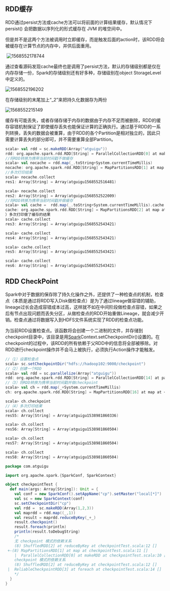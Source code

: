 ## RDD缓存

RDD通过persist方法或cache方法可以将前面的计算结果缓存，默认情况下 persist() 会把数据以序列化的形式缓存在 JVM 的堆空间中。 

但是并不是这两个方法被调用时立即缓存，而是触发后面的action时，该RDD将会被缓存在计算节点的内存中，并供后面重用。

​         ![1568552178744](C:\Users\yangkun\AppData\Roaming\Typora\typora-user-images\1568552178744.png)                                         

通过查看源码发现cache最终也是调用了persist方法，默认的存储级别都是仅在内存存储一份，Spark的存储级别还有好多种，存储级别在object StorageLevel中定义的。

   ![1568552196202](C:\Users\yangkun\AppData\Roaming\Typora\typora-user-images\1568552196202.png)

在存储级别的末尾加上“_2”来把持久化数据存为两份    

![1568552215149](C:\Users\yangkun\AppData\Roaming\Typora\typora-user-images\1568552215149.png)

缓存有可能丢失，或者存储存储于内存的数据由于内存不足而被删除，RDD的缓存容错机制保证了即使缓存丢失也能保证计算的正确执行。通过基于RDD的一系列转换，丢失的数据会被重算，由于RDD的各个Partition是相对独立的，因此只需要计算丢失的部分即可，并不需要重算全部Partition。

```scala
scala> val rdd = sc.makeRDD(Array("atguigu"))
rdd: org.apache.spark.rdd.RDD[String] = ParallelCollectionRDD[0] at makeRDD at <console>:24
//将RDD转换为携带当前时间戳不做缓存
scala> val nocache = rdd.map(_.toString+System.currentTimeMillis)
nocache: org.apache.spark.rdd.RDD[String] = MapPartitionsRDD[1] at map at <console>:26
//多次打印结果
scala> nocache.collect
res1: Array[String] = Array(atguigu1568552516481)

scala> nocache.collect
res2: Array[String] = Array(atguigu1568552522009)
//将RDD转换为携带当前时间戳并做缓存
scala> val cache =  rdd.map(_.toString+System.currentTimeMillis).cache
cache: org.apache.spark.rdd.RDD[String] = MapPartitionsRDD[2] at map at <console>:26
）多次打印做了缓存的结果
scala> cache.collect
res3: Array[String] = Array(atguigu1568552543421)

scala> cache.collect
res4: Array[String] = Array(atguigu1568552543421)

scala> cache.collect
res5: Array[String] = Array(atguigu1568552543421)

scala> cache.collect
res6: Array[String] = Array(atguigu1568552543421)

```

##  RDD CheckPoint

Spark中对于数据的保存除了持久化操作之外，还提供了一种检查点的机制，检查点（本质是通过将RDD写入Disk做检查点）是为了通过lineage做容错的辅助，lineage过长会造成容错成本过高，这样就不如在中间阶段做检查点容错，如果之后有节点出现问题而丢失分区，从做检查点的RDD开始重做Lineage，就会减少开销。检查点通过将数据写入到HDFS文件系统实现了RDD的检查点功能。

为当前RDD设置检查点。该函数将会创建一个二进制的文件，并存储到checkpoint目录中，该目录是用[Spark](https://www.iteblog.com/archives/tag/spark/)Context.setCheckpointDir()设置的。在checkpoint的过程中，该RDD的所有依赖于父RDD中的信息将全部被移除。对RDD进行checkpoint操作并不会马上被执行，必须执行Action操作才能触发。

```scala
//（1）设置检查点
scala> sc.setCheckpointDir("hdfs://hadoop102:9000/checkpoint")
//（2）创建一个RDD
scala> val rdd = sc.parallelize(Array("atguigu"))
rdd: org.apache.spark.rdd.RDD[String] = ParallelCollectionRDD[14] at parallelize at <console>:24
//（3）将RDD转换为携带当前时间戳并做checkpoint
scala> val ch = rdd.map(_+System.currentTimeMillis)
ch: org.apache.spark.rdd.RDD[String] = MapPartitionsRDD[16] at map at <console>:26

scala> ch.checkpoint
//（4）多次打印结果
scala> ch.collect
res55: Array[String] = Array(atguigu1538981860336)

scala> ch.collect
res56: Array[String] = Array(atguigu1538981860504)

scala> ch.collect
res57: Array[String] = Array(atguigu1538981860504)

scala> ch.collect
res58: Array[String] = Array(atguigu1538981860504)

```

```scala
package com.atguigu

import org.apache.spark.{SparkConf, SparkContext}

object checkpointTest {
  def main(args: Array[String]): Unit = {
    val conf = new SparkConf().setAppName("cp").setMaster("local[*]")
    val sc = new SparkContext(conf)
    sc.setCheckpointDir("cp")
    val rdd =  sc.makeRDD(Array(1,2,3))
    val maprdd = rdd.map((_,1))
    val result = maprdd.reduceByKey(_+_)
    result.checkpoint()
    result.foreach(println)
    println(result.toDebugString)
    /*
    无 checkpoint 模式的依赖关系
    (8) ShuffledRDD[2] at reduceByKey at checkpointTest.scala:12 []
 +-(8) MapPartitionsRDD[1] at map at checkpointTest.scala:11 []
    |  ParallelCollectionRDD[0] at makeRDD at checkpointTest.scala:10 []
    checkpoint 模式的依赖关系
    (8) ShuffledRDD[2] at reduceByKey at checkpointTest.scala:12 []
 |  ReliableCheckpointRDD[3] at foreach at checkpointTest.scala:14 []
    */
  }
}

```

